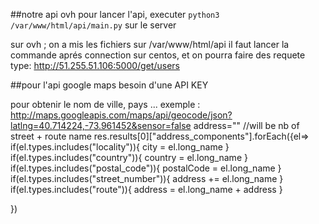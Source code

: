 
##notre api ovh
pour lancer l'api, executer `python3 /var/www/html/api/main.py` sur le server 

sur ovh ; on a mis les fichiers sur /var/www/html/api
il faut lancer la commande aprés connection sur centos, et on pourra faire des requete type:
http://51.255.51.106:5000/get/users




##pour l'api google maps
besoin d'une API KEY

pour obtenir le nom de ville, pays ...
exemple : http://maps.googleapis.com/maps/api/geocode/json?latlng=40.714224,-73.961452&sensor=false
address="" //will be nb of street + route name
res.results[0]["address_components"].forEach({el=>
	if(el.types.includes("locality")){
		city = el.long_name
	}
	if(el.types.includes("country")){
		country = el.long_name
	}
	if(el.types.includes("postal_code")){
		postalCode = el.long_name
	}
	if(el.types.includes("street_number")){
		address += el.long_name
	}
	if(el.types.includes("route")){
		address = el.long_name + address
	}
	
})